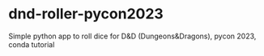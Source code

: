 # dnd-roller-pycon2023
Simple python app to roll dice for D&amp;D (Dungeons&amp;Dragons), pycon 2023, conda tutorial
